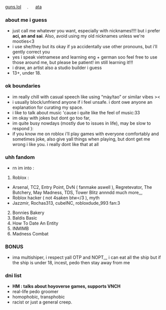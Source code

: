 [guns.lol](https://guns.lol)　﹒ 　[ata](https://nle.atabook.org)


### about me i guess
- just call me whatever you want, especially with nicknames!!!! but i prefer **aci, an and sai**. Also, avoid using my old nicknames unless we're mooties<3
- i use she/they but its okay if ya accidentally use other pronouns, but i'll gently correct you
- yes i speak vietnamese and learning eng + german soo feel free to use those around me, but please be patient! im still learning it!!!
- i draw, an artist also a studio builder i guess
- 13+, under 18.
### ok boundaries
-  im really chill with casual speech like using “mày/tao” or similar vibes ><
-  i usually block/unfriend anyone if i feel unsafe. i dont owe anyone an explanation for curating my space.
-  i like to talk about music 'cause i quite like the feel of music:33
-  im okay with jokes but dont go too far,
-  im quite busy nowdays (mostly due to issues in life), may be slow to respond ):
-  if you know me on roblox i'll play games with everyone comfortably and sometimes joke, also give yall things when playing, but dont get me wrong i like you. i really dont like that at all

### uhh fandom 
- rn im into :
1. Roblox :
 - Arsenal, TC2, Entry Point, DvN ( fanmake aswell ), Regretevator, The Butchery, May Madness, TDS, Tower Blitz annndd much more,,,
 - Roblox hacker ( not 4saken btw</3 ), myth
 - Jazzmir, Rochas313, cubeINC, robloxdude_993 fan:3
2. Bonnies Bakery
3. Baldis Basic
4. How To Date An Entity
5. INMIMB
6. Madness Combat
### BONUS
- ima multishiper, i respect yall OTP and NOPT,,, i can eat all the ship but if the ship is under 18, incest, pedo then stay away from me
### dni list
- **HM : talks about hoyoverse games, supports VNCH**
- real-life pedo groomer
- homophobic, transphobic
- racist or just a general creep.
